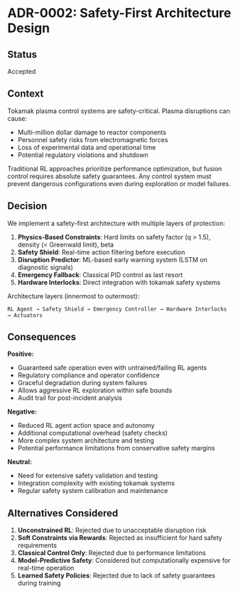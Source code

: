 # ADR-0002: Safety-First Architecture Design

## Status
Accepted

## Context
Tokamak plasma control systems are safety-critical. Plasma disruptions can cause:
- Multi-million dollar damage to reactor components
- Personnel safety risks from electromagnetic forces
- Loss of experimental data and operational time
- Potential regulatory violations and shutdown

Traditional RL approaches prioritize performance optimization, but fusion control requires absolute safety guarantees. Any control system must prevent dangerous configurations even during exploration or model failures.

## Decision
We implement a safety-first architecture with multiple layers of protection:

1. **Physics-Based Constraints**: Hard limits on safety factor (q > 1.5), density (< Greenwald limit), beta
2. **Safety Shield**: Real-time action filtering before execution
3. **Disruption Predictor**: ML-based early warning system (LSTM on diagnostic signals)
4. **Emergency Fallback**: Classical PID control as last resort
5. **Hardware Interlocks**: Direct integration with tokamak safety systems

Architecture layers (innermost to outermost):
```
RL Agent → Safety Shield → Emergency Controller → Hardware Interlocks → Actuators
```

## Consequences

**Positive:**
- Guaranteed safe operation even with untrained/failing RL agents
- Regulatory compliance and operator confidence
- Graceful degradation during system failures
- Allows aggressive RL exploration within safe bounds
- Audit trail for post-incident analysis

**Negative:**
- Reduced RL agent action space and autonomy
- Additional computational overhead (safety checks)
- More complex system architecture and testing
- Potential performance limitations from conservative safety margins

**Neutral:**
- Need for extensive safety validation and testing
- Integration complexity with existing tokamak systems
- Regular safety system calibration and maintenance

## Alternatives Considered

1. **Unconstrained RL**: Rejected due to unacceptable disruption risk
2. **Soft Constraints via Rewards**: Rejected as insufficient for hard safety requirements
3. **Classical Control Only**: Rejected due to performance limitations
4. **Model-Predictive Safety**: Considered but computationally expensive for real-time operation
5. **Learned Safety Policies**: Rejected due to lack of safety guarantees during training